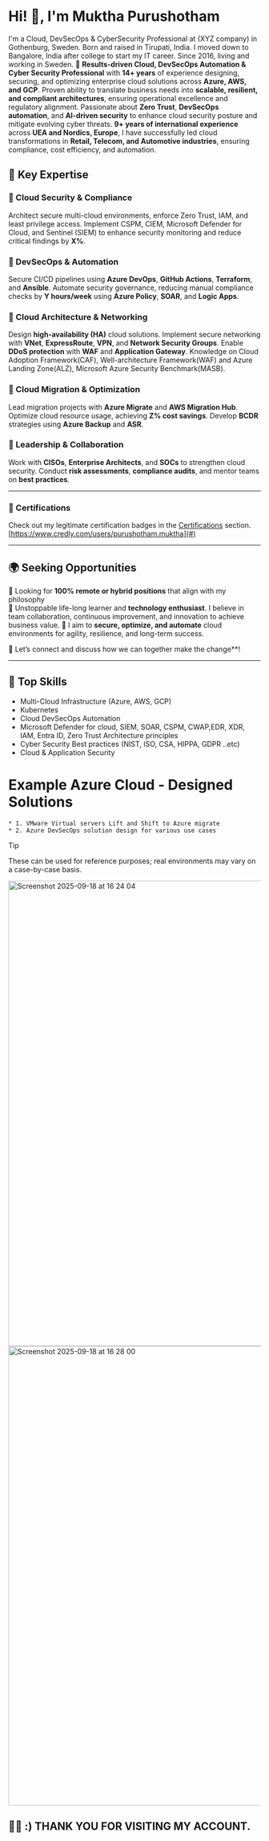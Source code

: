 # Hi! 👋, I'm Muktha Purushotham

I'm a Cloud, DevSecOps & CyberSecurity Professional at (XYZ company) in Gothenburg, Sweden. Born and raised in Tirupati, India. I moved down to Bangalore, India after college to start my IT career. Since 2016, living and working in Sweden.
🚀 **Results-driven Cloud, DevSecOps Automation & Cyber Security Professional** with **14+ years** of experience designing, securing, and optimizing enterprise cloud solutions across **Azure, AWS, and GCP**. Proven ability to translate business needs into **scalable, resilient, and compliant architectures**, ensuring operational excellence and regulatory alignment.
Passionate about **Zero Trust**, **DevSecOps automation**, and **AI-driven security** to enhance cloud security posture and mitigate evolving cyber threats.
**9+ years of international experience** across **UEA and Nordics, Europe**, I have successfully led cloud transformations in **Retail, Telecom, and Automotive industries**, ensuring compliance, cost efficiency, and automation.

## 🔐 Key Expertise

### 🔹 Cloud Security & Compliance  
Architect secure multi-cloud environments, enforce Zero Trust, IAM, and least privilege access. Implement CSPM, CIEM, Microsoft Defender for Cloud, and Sentinel (SIEM) to enhance security monitoring and reduce critical findings by **X%**.
### 🔹 DevSecOps & Automation  
Secure CI/CD pipelines using **Azure DevOps**, **GitHub Actions**, **Terraform**, and **Ansible**. Automate security governance, reducing manual compliance checks by **Y hours/week** using **Azure Policy**, **SOAR**, and **Logic Apps**.
### 🔹 Cloud Architecture & Networking  
Design **high-availability (HA)** cloud solutions. Implement secure networking with **VNet**, **ExpressRoute**, **VPN**, and **Network Security Groups**. Enable **DDoS protection** with **WAF** and **Application Gateway**.
Knowledge on Cloud Adoption Framework(CAF), Well-architecture Framework(WAF) and Azure Landing Zone(ALZ), Microsoft Azure Security Benchmark(MASB).
### 🔹 Cloud Migration & Optimization  
Lead migration projects with **Azure Migrate** and **AWS Migration Hub**. Optimize cloud resource usage, achieving **Z% cost savings**. Develop **BCDR** strategies using **Azure Backup** and **ASR**.
### 🔹 Leadership & Collaboration  
Work with **CISOs**, **Enterprise Architects**, and **SOCs** to strengthen cloud security. Conduct **risk assessments**, **compliance audits**, and mentor teams on **best practices**.

---

### 📜 Certifications  
Check out my legitimate certification badges in the [Certifications](#) section.
[https://www.credly.com/users/purushotham.muktha](#)

---

## 🌍 Seeking Opportunities
🔹 Looking for **100% remote or hybrid positions** that align with my philosophy  
🔹 Unstoppable life-long learner and **technology enthusiast**. I believe in team collaboration, continuous improvement, and innovation to achieve business value. 
🔹 I aim to **secure, optimize, and automate** cloud environments for agility, resilience, and long-term success.


💬 Let’s connect and discuss how we can together make the change**!

---

## 🔧 Top Skills
- Multi-Cloud Infrastructure (Azure, AWS, GCP)  
- Kubernetes
- Cloud DevSecOps Automation  
- Microsoft Defender for cloud, SIEM, SOAR, CSPM, CWAP,EDR, XDR, IAM, Entra ID, Zero Trust Architecture principles
- Cyber Security Best practices (NIST, ISO, CSA, HIPPA, GDPR ..etc)
- Cloud & Application Security  


# Example Azure Cloud - Designed Solutions 
    * 1. VMware Virtual servers Lift and Shift to Azure migrate
    * 2. Azure DevSecOps solution design for various use cases

>[!TIP]
These can be used for reference purposes; real environments may vary on a case-by-case basis.



<img width="1859" height="927" alt="Screenshot 2025-09-18 at 16 24 04" src="https://github.com/user-attachments/assets/49102bd2-bc47-4c23-bdd8-14cf0a6fe365" />

<img width="1878" height="915" alt="Screenshot 2025-09-18 at 16 28 00" src="https://github.com/user-attachments/assets/e314ee53-9555-4444-8fa1-8bcf5bec8fc7" />


## 👨‍💻 :) THANK YOU FOR VISITING MY ACCOUNT.

